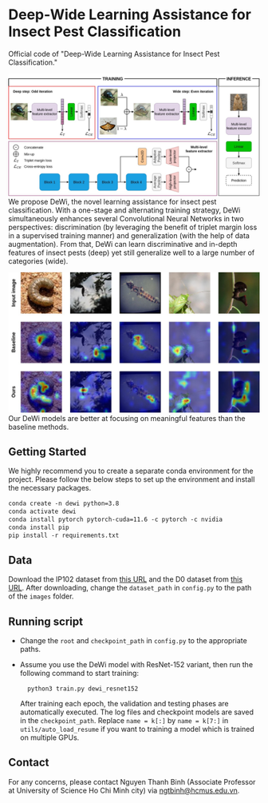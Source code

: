 # Deep-Wide Learning Assistance for Insect Pest Classification

Official code of "Deep-Wide Learning Assistance for Insect Pest Classification."

![avatar](demo/method.jpg)
We propose DeWi, the novel learning assistance for insect pest classification. With a one-stage and alternating training strategy, DeWi simultaneously enhances several Convolutional Neural Networks in two perspectives: discrimination (by leveraging the benefit of triplet margin loss in a supervised training manner) and generalization (with the help of data augmentation). From that, DeWi can learn discriminative and in-depth features of insect pests (deep) yet still generalize well to a large number of categories (wide).

![image](demo/result.jpg)
Our DeWi models are better at focusing on meaningful features than the baseline methods. 




## Getting Started
We highly recommend you to create a separate conda environment for the project. Please follow the below steps to set up the environment and install the necessary packages.
```
conda create -n dewi python=3.8
conda activate dewi
conda install pytorch pytorch-cuda=11.6 -c pytorch -c nvidia
conda install pip
pip install -r requirements.txt
```

## Data
Download the IP102 dataset from [this URL](https://drive.google.com/drive/folders/1svFSy2Da3cVMvekBwe13mzyx38XZ9xWo) and the D0 dataset from [this URL](https://www.dlearningapp.com/web/DLFautoinsects.htm). After downloading, change the ```dataset_path``` in ```config.py``` to the path of the ```images``` folder.

## Running script
* Change the ```root``` and ```checkpoint_path``` in ```config.py``` to the appropriate paths.
* Assume you use the DeWi model with ResNet-152 variant, then run the following command to start training:

		python3 train.py dewi_resnet152

    After training each epoch, the validation and testing phases are automatically executed. The log files and checkpoint models are saved in the ```checkpoint_path```.
    Replace ```name = k[:]``` by ```name = k[7:]``` in ```utils/auto_load_resume``` if you want to training a model which is trained on multiple GPUs.

## Contact
For any concerns, please contact Nguyen Thanh Binh (Associate Professor at University of Science Ho Chi Minh city) via ngtbinh@hcmus.edu.vn.